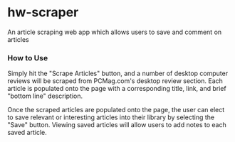 # hw-scraper
An article scraping web app which allows users to save and comment on articles

### How to Use
Simply hit the "Scrape Articles" button, and a number of desktop computer reviews will be scraped from PCMag.com's desktop review section. Each article is populated onto the page with a corresponding title, link, and brief "bottom line" description.

Once the scraped articles are populated onto the page, the user can elect to save relevant or interesting articles into their library by selecting the "Save" button. Viewing saved articles will allow users to add notes to each saved article.
